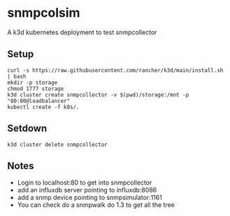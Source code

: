 # snmpcolsim
A k3d kubernetes deployment to test snmpcollector

## Setup
```
curl -s https://raw.githubusercontent.com/rancher/k3d/main/install.sh | bash
mkdir -p storage
chmod 1777 storage
k3d cluster create snmpcollector -v $(pwd)/storage:/mnt -p "80:80@loadbalancer"
kubectl create -f k8s/.
```

## Setdown
```
k3d cluster delete snmpcollector
```

## Notes
* Login to localhost:80 to get into snmpcollector
* add an influxdb server pointing to influxdb:8086
* add a snmp device pointing to snmpsimulator:1161
* You can check do a snmpwalk do 1.3 to get all the tree
